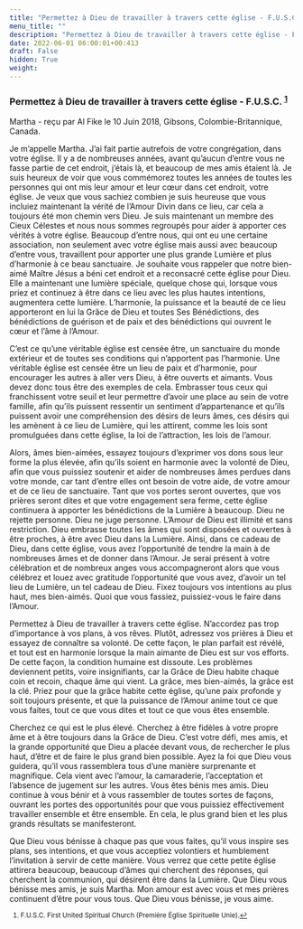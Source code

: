 ```yaml
---
title: "Permettez à Dieu de travailler à travers cette église - F.U.S.C."
menu_title: ""
description: "Permettez à Dieu de travailler à travers cette église - F.U.S.C."
date: 2022-06-01 06:00:01+00:413
draft: False
hidden: True
weight:
---
```

### Permettez à Dieu de travailler à travers cette église - F.U.S.C. <sup id="a1">[1](#f1)</sup>

Martha - reçu par Al Fike le 10 Juin 2018, Gibsons, Colombie-Britannique, Canada.

Je m’appelle Martha. J’ai fait partie autrefois de votre congrégation, dans votre église. Il y a de nombreuses années, avant qu’aucun d’entre vous ne fasse partie de cet endroit, j’étais là, et beaucoup de mes amis étaient là. Je suis heureux de voir que vous commémorez toutes les années de toutes les personnes qui ont mis leur amour et leur cœur dans cet endroit, votre église. Je veux que vous sachiez combien je suis heureuse que vous incluiez maintenant la vérité de l’Amour Divin dans ce lieu, car cela a toujours été mon chemin vers Dieu. Je suis maintenant un membre des Cieux Célestes et nous nous sommes regroupés pour aider à apporter ces vérités à votre église. Beaucoup d’entre nous, qui ont eu une certaine association, non seulement avec votre église mais aussi avec beaucoup d’entre vous, travaillent pour apporter une plus grande Lumière et plus d’harmonie à ce beau sanctuaire. Je souhaite vous rappeler que notre bien-aimé Maître Jésus a béni cet endroit et a reconsacré cette église pour Dieu. Elle a maintenant une lumière spéciale, quelque chose qui, lorsque vous priez et continuez à être dans ce lieu avec les plus hautes intentions, augmentera cette lumière. L’harmonie, la puissance et la beauté de ce lieu apporteront en lui la Grâce de Dieu et toutes Ses Bénédictions, des bénédictions de guérison et de paix et des bénédictions qui ouvrent le cœur et l’âme à l’Amour.

C’est ce qu’une véritable église est censée être, un sanctuaire du monde extérieur et de toutes ses conditions qui n’apportent pas l’harmonie. Une véritable église est censée être un lieu de paix et d’harmonie, pour encourager les autres à aller vers Dieu, à être ouverts et aimants. Vous devez donc tous être des exemples de cela. Embrasser tous ceux qui franchissent votre seuil et leur permettre d’avoir une place au sein de votre famille, afin qu’ils puissent ressentir un sentiment d’appartenance et qu’ils puissent avoir une compréhension des désirs de leurs âmes, ces désirs qui les amènent à ce lieu de Lumière, qui les attirent, comme les lois sont promulguées dans cette église, la loi de l’attraction, les lois de l’amour.

Alors, âmes bien-aimées, essayez toujours d’exprimer vos dons sous leur forme la plus élevée, afin qu’ils soient en harmonie avec la volonté de Dieu, afin que vous puissiez soutenir et aider de nombreuses âmes perdues dans votre monde, car tant d’entre elles ont besoin de votre aide, de votre amour et de ce lieu de sanctuaire. Tant que vos portes seront ouvertes, que vos prières seront dites et que votre engagement sera ferme, cette église continuera à apporter les bénédictions de la Lumière à beaucoup. Dieu ne rejette personne. Dieu ne juge personne. L’Amour de Dieu est illimité et sans restriction. Dieu embrasse toutes les âmes qui sont disposées et ouvertes à être proches, à être avec Dieu dans la Lumière. Ainsi, dans ce cadeau de Dieu, dans cette église, vous avez l’opportunité de tendre la main à de nombreuses âmes et de donner dans l’Amour. Je serai présent à votre célébration et de nombreux anges vous accompagneront alors que vous célébrez et louez avec gratitude l’opportunité que vous avez, d’avoir un tel lieu de Lumière, un tel cadeau de Dieu. Fixez toujours vos intentions au plus haut, mes bien-aimés. Quoi que vous fassiez, puissiez-vous le faire dans l’Amour.

Permettez à Dieu de travailler à travers cette église. N’accordez pas trop d’importance à vos plans, à vos rêves. Plutôt, adressez vos prières à Dieu et essayez de connaître sa volonté. De cette façon, le plan parfait est révélé, et tout est en harmonie lorsque la main aimante de Dieu est sur vos efforts. De cette façon, la condition humaine est dissoute. Les problèmes deviennent petits, voire insignifiants, car la Grâce de Dieu habite chaque coin et recoin, chaque âme qui vient. La grâce, mes bien-aimés, la grâce est la clé. Priez pour que la grâce habite cette église, qu’une paix profonde y soit toujours présente, et que la puissance de l’Amour anime tout ce que vous faites, tout ce que vous dites et tout ce que vous êtes ensemble.

Cherchez ce qui est le plus élevé. Cherchez à être fidèles à votre propre âme et à être toujours dans la Grâce de Dieu. C’est votre défi, mes amis, et la grande opportunité que Dieu a placée devant vous, de rechercher le plus haut, d’être et de faire le plus grand bien possible. Ayez la foi que Dieu vous guidera, qu’il vous rassemblera tous d’une manière surprenante et magnifique. Cela vient avec l’amour, la camaraderie, l’acceptation et l’absence de jugement sur les autres. Vous êtes bénis mes amis. Dieu continue à vous bénir et à vous rassembler de toutes sortes de façons, ouvrant les portes des opportunités pour que vous puissiez effectivement travailler ensemble et être ensemble. En cela, le plus grand bien et les plus grands résultats se manifesteront.

Que Dieu vous bénisse à chaque pas que vous faites, qu’il vous inspire ses plans, ses intentions, et que vous acceptiez volontiers et humblement l’invitation à servir de cette manière. Vous verrez que cette petite église attirera beaucoup, beaucoup d’âmes qui cherchent des réponses, qui cherchent la communion, qui désirent être dans la Lumière. Que Dieu vous bénisse mes amis, je suis Martha. Mon amour est avec vous et mes prières continuent d’être pour vous tous. Que Dieu vous bénisse, je vous aime.
<small>

1. <large id="f1"> F.U.S.C. First United Spiritual Church (Première Église Spirituelle Unie).[↩](#a1)
